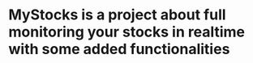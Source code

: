 # MyStocks is a project about full monitoring your stocks in realtime with some added functionalities
